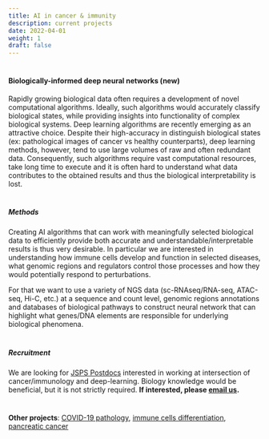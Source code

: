 ```yaml
---
title: AI in cancer & immunity
description: current projects
date: 2022-04-01
weight: 1
draft: false
---
```


#
#### Biologically-informed deep neural networks (new)

Rapidly growing biological data often requires a development of novel computational algorithms. 
Ideally, such algorithms would accurately classify biological states, while providing insights into functionality of complex biological systems.
Deep learning algorithms are recently emerging as an attractive choice.
Despite their high-accuracy in distinguish biological states (ex: pathological images of cancer vs healthy counterparts), 
deep learning methods, however, tend to use large volumes of raw and often redundant data.
Consequently, such algorithms require vast computational resources, take long time to execute and it is often hard to understand what data contributes to the obtained results and thus the biological interpretability is lost.  

#
##### Methods
Creating AI algorithms that can work with meaningfully selected biological data to efficiently provide both accurate and understandable/interpretable results is thus very desirable.
In particular we are interested in understanding how immune cells develop and function in selected diseases, what genomic regions and regulators control those processes and how they would potentially respond to perturbations.

For that we want to use a variety of NGS data (sc-RNAseq/RNA-seq, ATAC-seq, Hi-C, etc.) at a sequence and count level, genomic regions annotations and databases of biological pathways to construct neural network that can highlight what genes/DNA elements are responsible for underlying biological phenomena.   

#
##### Recruitment
We are looking for [JSPS Postdocs](../../../recruitment/postdoc-jsps) interested in working at intersection of cancer/immunology and deep-learning. Biology knowledge would be beneficial, but it is not strictly required. **If interested, please [email us](mailto:jordanr@yokohama-cu.ac.jp).**



#
**Other projects**: [COVID-19 pathology](../covid19), [immune cells differentiation](../hic), [pancreatic cancer](../cancer)
